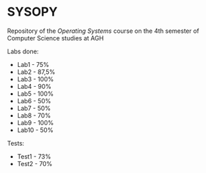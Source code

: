 # SYSOPY
Repository of the <em>Operating Systems</em> course on the 4th semester of Computer Science studies at AGH

Labs done:

- Lab1 - 75%
- Lab2 - 87,5%
- Lab3 - 100%
- Lab4 - 90%
- Lab5 - 100%
- Lab6 - 50%
- Lab7 - 50%
- Lab8 - 70%
- Lab9 - 100%
- Lab10 - 50%

Tests:
- Test1 - 73%
- Test2 - 70%
